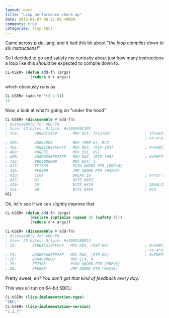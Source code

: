 ```yaml
---
layout: post
title: "Lisp performance check-up"
date: 2015-01-07 06:22:09 +0000
comments: true
categories: lisp sbcl
---
```


Came across [pixie-lang](https://github.com/pixie-lang/pixie), and it had this bit about "_the loop compiles down to six instructions!_"

So I decided to go and satisfy my curiosity about just how many instructions a loop like this _should_ be expected to compile down to.

```lisp
CL-USER> (defun add-fn (args)
           (reduce #'+ args))
```

which obviously runs as

```lisp
CL-USER> (add-fn '(3 4 5))
12
```

Now, a look at what's going on "under the hood"

```lisp
CL-USER> (disassemble #'add-fn)
; disassembly for ADD-FN
; Size: 42 bytes. Origin: #x1004FBC3F8
; 3F8:       498B4C2460       MOV RCX, [R12+96]               ; thread.binding-stack-pointer
                                                              ; no-arg-parsing entry point
; 3FD:       48894DF8         MOV [RBP-8], RCX
; 401:       488B1598FFFFFF   MOV RDX, [RIP-104]              ; #<FUNCTION +>
; 408:       488BFE           MOV RDI, RSI
; 40B:       488B0596FFFFFF   MOV RAX, [RIP-106]              ; #<FDEFINITION for REDUCE>
; 412:       B904000000       MOV ECX, 4
; 417:       FF7508           PUSH QWORD PTR [RBP+8]
; 41A:       FF6009           JMP QWORD PTR [RAX+9]
; 41D:       CC0A             BREAK 10                        ; error trap
; 41F:       02               BYTE #X02
; 420:       19               BYTE #X19                       ; INVALID-ARG-COUNT-ERROR
; 421:       9A               BYTE #X9A                       ; RCX
NIL
```

Ok, let's see if we can slightly improve that

```lisp
CL-USER> (defun add-fn (args)
           (declare (optimize (speed 3) (safety 0)))
           (reduce #'+ args))
```

```lisp
CL-USER> (disassemble #'add-fn)
; disassembly for ADD-FN
; Size: 25 bytes. Origin: #x10051BDB12
; 12:       488B15A7FFFFFF   MOV RDX, [RIP-89]                ; #<FUNCTION +>
                                                              ; no-arg-parsing entry point
; 19:       488B05A8FFFFFF   MOV RAX, [RIP-88]                ; #<FDEFINITION for REDUCE>
; 20:       B904000000       MOV ECX, 4
; 25:       FF7508           PUSH QWORD PTR [RBP+8]
; 28:       FF6009           JMP QWORD PTR [RAX+9]
```

Pretty sweet, eh? _You don't get that kind of feedback every day_.

This was all run on 64-bit SBCL:

```lisp
CL-USER> (lisp-implementation-type)
"SBCL"
CL-USER> (lisp-implementation-version)
"1.2.7"
```
